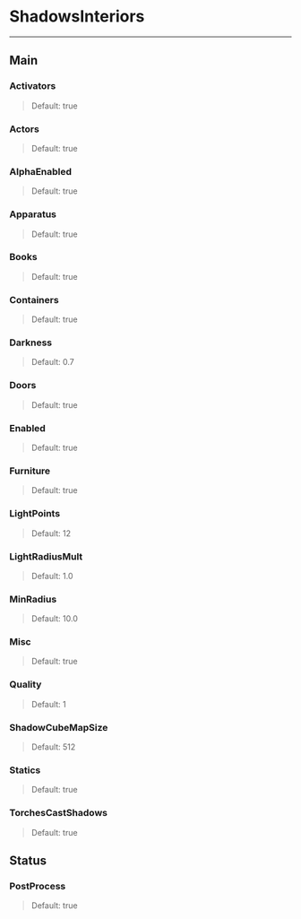 # ShadowsInteriors

---

## Main

### Activators

>Default: true

### Actors

>Default: true

### AlphaEnabled

>Default: true

### Apparatus

>Default: true

### Books

>Default: true

### Containers

>Default: true

### Darkness

>Default: 0.7

### Doors

>Default: true

### Enabled

>Default: true

### Furniture

>Default: true

### LightPoints

>Default: 12

### LightRadiusMult

>Default: 1.0

### MinRadius

>Default: 10.0

### Misc

>Default: true

### Quality

>Default: 1

### ShadowCubeMapSize

>Default: 512

### Statics

>Default: true

### TorchesCastShadows

>Default: true

## Status

### PostProcess

>Default: true
